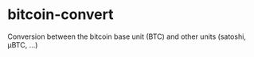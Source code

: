 # bitcoin-convert
Conversion between the bitcoin base unit (BTC) and other units (satoshi,  μBTC, ...)
